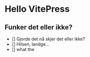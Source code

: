 # Hello VitePress
## Funker det eller ikke?
- [] Gjorde det nå skjer det eller ikke?
- [] Hilsen, landge...
- [] what the